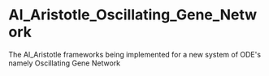 # AI_Aristotle_Oscillating_Gene_Network
The AI_Aristotle frameworks being implemented for a new system of ODE's namely Oscillating Gene Network
